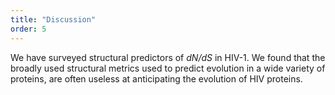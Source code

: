 ```yaml
---
title: "Discussion"
order: 5
---
```


We have surveyed structural predictors of *dN/dS* in HIV-1. We found that the broadly used structural metrics used to predict evolution in a wide variety of proteins, are often useless at anticipating the evolution of HIV proteins.
